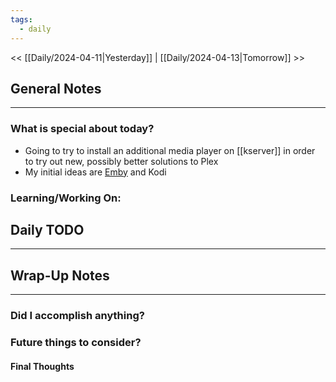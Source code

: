 ```yaml
---
tags:
  - daily
---
```

<< [[Daily/2024-04-11|Yesterday]] |  [[Daily/2024-04-13|Tomorrow]] >>

## General Notes
---
### What is special about today?
- Going to try to install an additional media player on [[kserver]] in order to try out new, possibly better solutions to Plex
- My initial ideas are [Emby](https://hub.docker.com/r/linuxserver/emby) and Kodi

### Learning/Working On:



## Daily TODO
---




## Wrap-Up Notes
---
### Did I accomplish anything?
### Future things to consider?
#### Final Thoughts

